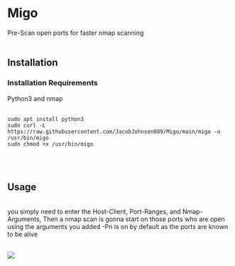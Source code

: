 # Migo
Pre-Scan open ports for faster nmap scanning
<br/>
<br/>

## Installation

### Installation Requirements

Python3 and nmap
<br/>
<br/>

```
sudo apt install python3
sudo curl -L https://raw.githubusercontent.com/JacobJohnson089/Migo/main/migo -o /usr/bin/migo
sudo chmod +x /usr/bin/migo

```

<br/>
<br/>

## Usage
<br/>
you simply need to enter the Host-Client, Port-Ranges, and Nmap-Arguments,
 Then a nmap scan is gonna start on those ports who are open using the arguments you added -Pn is on by default as the ports are known to be alive

<br/>
<br/>


![](https://i.imgur.com/wuQw6Jo.png)

